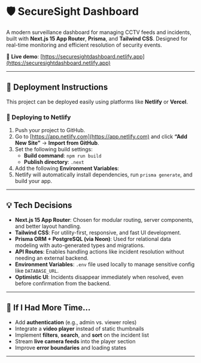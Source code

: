# 🛡️ SecureSight Dashboard

A modern surveillance dashboard for managing CCTV feeds and incidents, built with **Next.js 15 App Router**, **Prisma**, and **Tailwind CSS**. Designed for real-time monitoring and efficient resolution of security events.

🔗 **Live demo**: [https://securesightdashboard.netlify.app](https://securesightdashboard.netlify.app)

---

## 🚀 Deployment Instructions

This project can be deployed easily using platforms like **Netlify** or **Vercel**.

### 🔹 Deploying to Netlify

1. Push your project to GitHub.
2. Go to [https://app.netlify.com](https://app.netlify.com) and click **“Add New Site”** → **Import from GitHub**.
3. Set the following build settings:
   - **Build command**: `npm run build`
   - **Publish directory**: `.next`
4. Add the following **Environment Variables**:
5. Netlify will automatically install dependencies, run `prisma generate`, and build your app.

---

## 💡 Tech Decisions

- **Next.js 15 App Router**: Chosen for modular routing, server components, and better layout handling.
- **Tailwind CSS**: For utility-first, responsive, and fast UI development.
- **Prisma ORM + PostgreSQL (via Neon)**: Used for relational data modeling with auto-generated types and migrations.
- **API Routes**: Enables handling actions like incident resolution without needing an external backend.
- **Environment Variables**: `.env` file used locally to manage sensitive config like `DATABASE_URL`.
- **Optimistic UI**: Incidents disappear immediately when resolved, even before confirmation from the backend.

---

## 🔮 If I Had More Time...

- Add **authentication** (e.g., admin vs. viewer roles)
- Integrate a **video player** instead of static thumbnails
- Implement **filters**, **search**, and **sort** on the incident list
- Stream **live camera feeds** into the player section
- Improve **error boundaries** and loading states

---

